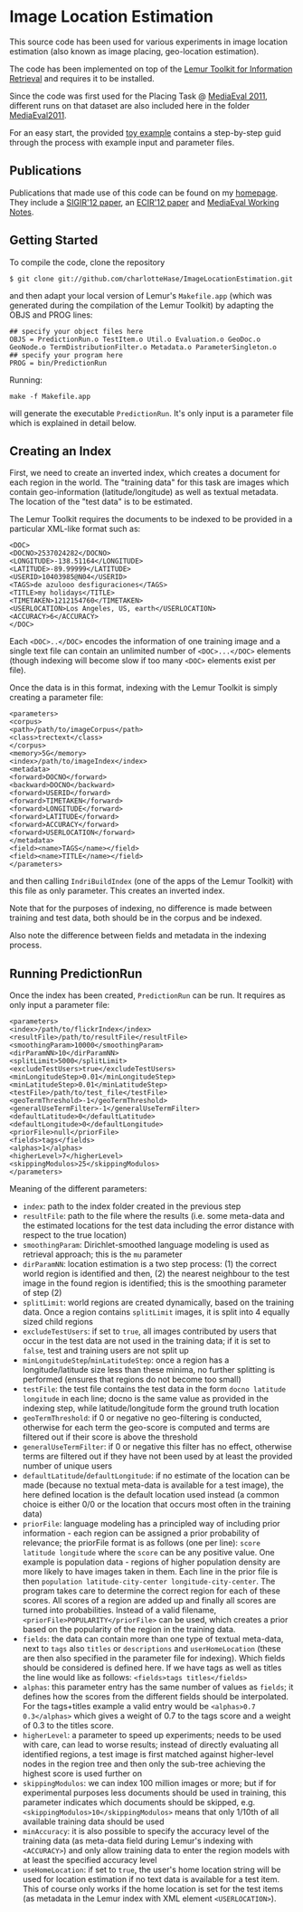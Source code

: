 Image Location Estimation
=========================
This source code has been used for various experiments in image location estimation (also known as image placing, geo-location estimation).

The code has been implemented on top of the [Lemur Toolkit for Information Retrieval](http://sourceforge.net/projects/lemur/)
and requires it to be installed.

Since the code was first used for the Placing Task @ [MediaEval 2011](http://www.multimediaeval.org/mediaeval2011/), different runs on that dataset are also included here in the folder [MediaEval2011](https://github.com/charlotteHase/ImageLocationEstimation/tree/master/MediaEval2011). 

For an easy start, the provided [toy example](https://github.com/charlotteHase/ImageLocationEstimation/tree/master/ToyExample/) contains a step-by-step guid through the process with example input and parameter files.

Publications
------------
Publications that made use of this code can be found on my [homepage](http://www.st.ewi.tudelft.nl/~hauff/). They include a [SIGIR'12 paper](http://www.st.ewi.tudelft.nl/~hauff/papers/SIGIR2012-hauff.pdf), an [ECIR'12 paper](http://www.st.ewi.tudelft.nl/~hauff/papers/ECIR2012-hauff.pdf) and [MediaEval Working Notes](http://ceur-ws.org/Vol-807/Hauff_WISTUD_Placing_me11wn.pdf).


Getting Started
---------------

To compile the code, clone the repository

```
$ git clone git://github.com/charlotteHase/ImageLocationEstimation.git
``` 

and then adapt your local version of Lemur's `Makefile.app` (which was generated during the compilation of the Lemur Toolkit) by adapting
the OBJS and PROG lines:

```
## specify your object files here
OBJS = PredictionRun.o TestItem.o Util.o Evaluation.o GeoDoc.o GeoNode.o TermDistributionFilter.o Metadata.o ParameterSingleton.o
## specify your program here
PROG = bin/PredictionRun
```

Running:

```
make -f Makefile.app
```

will generate the executable `PredictionRun`. It's only input is a parameter file which is explained in detail below.


Creating an Index
-----------------

First, we need to create an inverted index, which creates a document for each region in the world. The "training data"
for this task are images which contain geo-information (latitude/longitude) as well as textual metadata.
The location of the "test data" is to be estimated.

The Lemur Toolkit requires the documents to be indexed to be provided in a particular XML-like format such as:

```
<DOC>
<DOCNO>2537024282</DOCNO>
<LONGITUDE>-138.51164</LONGITUDE>
<LATITUDE>-89.99999</LATITUDE>
<USERID>10403985@N04</USERID>
<TAGS>de azulooo desfiguraciones</TAGS>
<TITLE>my holidays</TITLE>
<TIMETAKEN>1212154760</TIMETAKEN>
<USERLOCATION>Los Angeles, US, earth</USERLOCATION>
<ACCURACY>6</ACCURACY>
</DOC>
```

Each `<DOC>..</DOC>` encodes the information of one training image and a single text file can contain an unlimited number of `<DOC>...</DOC>` elements (though indexing will become slow if too many `<DOC>` elements exist per file).

Once the data is in this format, indexing with the Lemur Toolkit is simply creating a parameter file:

```
<parameters>  
<corpus>
<path>/path/to/imageCorpus</path>
<class>trectext</class>
</corpus>
<memory>5G</memory>
<index>/path/to/imageIndex</index>
<metadata>
<forward>DOCNO</forward>
<backward>DOCNO</backward>
<forward>USERID</forward>
<forward>TIMETAKEN</forward>
<forward>LONGITUDE</forward>
<forward>LATITUDE</forward>
<forward>ACCURACY</forward>
<forward>USERLOCATION</forward>
</metadata>
<field><name>TAGS</name></field>
<field><name>TITLE</name></field>
</parameters>
 ```
and then calling `IndriBuildIndex` (one of the apps of the Lemur Toolkit) with this file as only parameter. This creates an inverted index.

Note that for the purposes of indexing, no difference is made between training and test data, both should be in the corpus and be indexed.

Also note the difference between fields and metadata in the indexing process.

Running PredictionRun
---------------------

Once the index has been created, `PredictionRun` can be run.
It requires as only input a parameter file:

```
<parameters>
<index>/path/to/flickrIndex</index>
<resultFile>/path/to/resultFile</resultFile>
<smoothingParam>10000</smoothingParam>
<dirParamNN>10</dirParamNN>
<splitLimit>5000</splitLimit>
<excludeTestUsers>true</excludeTestUsers>
<minLongitudeStep>0.01</minLongitudeStep>
<minLatitudeStep>0.01</minLatitudeStep>
<testFile>/path/to/test_file</testFile>
<geoTermThreshold>-1</geoTermThreshold>
<generalUseTermFilter>-1</generalUseTermFilter>
<defaultLatitude>0</defaultLatitude>
<defaultLongitude>0</defaultLongitude>
<priorFile>null</priorFile>
<fields>tags</fields>
<alphas>1</alphas>
<higherLevel>7</higherLevel>
<skippingModulos>25</skippingModulos>
</parameters>
```

Meaning of the different parameters:

* `index`: path to the index folder created in the previous step
* `resultFile`: path to the file where the results (i.e. some meta-data and the estimated locations for the test data including the error distance with respect to the true location)
* `smoothingParam`: Dirichlet-smoothed language modeling is used as retrieval approach; this is the `mu` parameter
* `dirParamNN`: location estimation is a two step process: (1) the correct world region is identified and then, (2) the nearest neighbour to the test image in the found region is identified; this is the smoothing parameter of step (2)
* `splitLimit`: world regions are created dynamically, based on the training data. Once a region contains `splitLimit` images, it is split into 4 equally sized child regions
* `excludeTestUsers`: if set to `true`, all images contributed by users that occur in the test data are not used in the training data; if it is set to `false`, test and training users are not split up
* `minLongitudeStep`/`minLatitudeStep`: once a region has a longitude/latitude size less than these minima, no further splitting is performed (ensures that regions do not become too small)
* `testFile`: the test file contains the test data in the form `docno latitude longitude` in each line; docno is the same value as provided in the indexing step, while latitude/longitude form the ground truth location
* `geoTermThreshold`: if 0 or negative no geo-filtering is conducted, otherwise for each term the geo-score is computed and terms are filtered out if their score is above the threshold
* `generalUseTermFilter`: if 0 or negative this filter has no effect, otherwise terms are filtered out if they have not been used by at least the provided number of unique users
* `defaultLatitude`/`defaultLongitude`: if no estimate of the location can be made (because no textual meta-data is available for a test image), the here defined location is the default location used instead (a common choice is either 0/0 or the location that occurs most often in the training data)
* `priorFile`: language modeling has a principled way of including prior information - each region can be assigned a prior probability of relevance; the priorFile format is as follows (one per line): `score latitude longitude` where the `score` can be any positive value. One example is population data - regions of higher population density are more likely to have images taken in them. Each line in the prior file is then `population latitude-city-center longitude-city-center`. The program takes care to determine the correct region for each of these scores. All scores of a region are added up and finally all scores are turned into probabilities.
Instead of a valid filename, `<priorFile>POPULARITY</priorFile>` can be used, which creates a prior based on the popularity of the region in the training data.
* `fields`: the data can contain more than one type of textual meta-data, next to `tags` also `titles` or `descriptions` and `userHomeLocation` (these are then also specified in the parameter file for indexing). Which fields should be considered is defined here. If we have tags as well as titles the line would like as follows: `<fields>tags titles</fields>`
* `alphas`: this parameter entry has the same number of values as `fields`; it defines how the scores from the different fields should be interpolated. For the tags+titles example a valid entry would be `<alphas>0.7 0.3</alphas>` which gives a weight of 0.7 to the tags score and a weight of 0.3 to the titles score.
* `higherLevel`: a parameter to speed up experiments; needs to be used with care, can lead to worse results; instead of directly evaluating all identified regions, a test image is first matched against higher-level nodes in the region tree and then only the sub-tree achieving the highest score is used further on
* `skippingModulos`: we can index 100 million images or more; but if for experimental purposes less documents should be used in training, this parameter indicates which documents should be skipped, e.g. `<skippingModulos>10</skippingModulos>` means that only 1/10th of all available training data should be used
* `minAccuracy`: it is also possible to specify the accuracy level of the training data (as meta-data field during Lemur's indexing with `<ACCURACY>`) and only allow training data to enter the region models with at least the specified accuracy level
* `useHomeLocation`: if set to `true`, the user's home location string will be used for location estimation if no text data is available for a test item. This of course only works if the home location is set for the test items (as metadata in the Lemur index with XML element `<USERLOCATION>`).  
